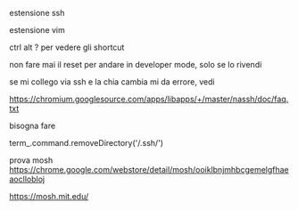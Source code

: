 
estensione ssh

estensione vim

ctrl alt ? per vedere gli shortcut

non fare mai il reset per andare in developer mode, solo se lo rivendi

se mi collego via ssh e la chia cambia mi da errore, vedi

https://chromium.googlesource.com/apps/libapps/+/master/nassh/doc/faq.txt

bisogna fare

term_.command.removeDirectory('/.ssh/')

prova mosh
https://chrome.google.com/webstore/detail/mosh/ooiklbnjmhbcgemelgfhaeaocllobloj

https://mosh.mit.edu/


